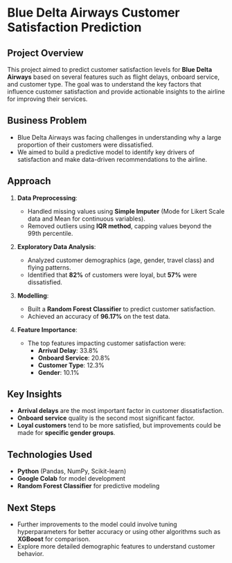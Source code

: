 # Blue Delta Airways Customer Satisfaction Prediction

## Project Overview
This project aimed to predict customer satisfaction levels for **Blue Delta Airways** based on several features such as flight delays, onboard service, and customer type. The goal was to understand the key factors that influence customer satisfaction and provide actionable insights to the airline for improving their services.

## Business Problem
- Blue Delta Airways was facing challenges in understanding why a large proportion of their customers were dissatisfied.
- We aimed to build a predictive model to identify key drivers of satisfaction and make data-driven recommendations to the airline.

## Approach
1. **Data Preprocessing**:
    - Handled missing values using **Simple Imputer** (Mode for Likert Scale data and Mean for continuous variables).
    - Removed outliers using **IQR method**, capping values beyond the 99th percentile.
  
2. **Exploratory Data Analysis**:
    - Analyzed customer demographics (age, gender, travel class) and flying patterns.
    - Identified that **82%** of customers were loyal, but **57%** were dissatisfied.

3. **Modelling**:
    - Built a **Random Forest Classifier** to predict customer satisfaction.
    - Achieved an accuracy of **96.17%** on the test data.

4. **Feature Importance**:
    - The top features impacting customer satisfaction were:
      - **Arrival Delay**: 33.8%
      - **Onboard Service**: 20.8%
      - **Customer Type**: 12.3%
      - **Gender**: 10.1%

## Key Insights
- **Arrival delays** are the most important factor in customer dissatisfaction.
- **Onboard service** quality is the second most significant factor.
- **Loyal customers** tend to be more satisfied, but improvements could be made for **specific gender groups**.

## Technologies Used
- **Python** (Pandas, NumPy, Scikit-learn)
- **Google Colab** for model development
- **Random Forest Classifier** for predictive modeling

## Next Steps
- Further improvements to the model could involve tuning hyperparameters for better accuracy or using other algorithms such as **XGBoost** for comparison.
- Explore more detailed demographic features to understand customer behavior.


